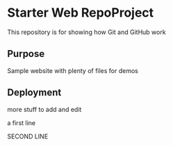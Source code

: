 # Starter Web RepoProject

This repository is for showing how Git and GitHub work

## Purpose

Sample website with plenty of files for demos

## Deployment

more stuff to add and edit


a first line

 SECOND LINE

